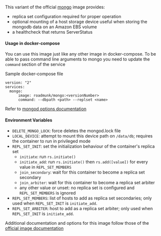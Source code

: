 This variant of the official [mongo](https://hub.docker.com/_/mongo/) image provides:

 * replica set configuration required for proper operation
 * optional mounting of a host storage device useful when storing the mongodb data on an Amazon EBS volume
 * a healthcheck that returns ServerStatus

#### Usage in docker-compose

You can use this image just like any other image in docker-compose.
To be able to pass command line arguments to mongo you need to update the `command` section of the service

Sample docker-compose file
```
version: "2"
services:
  mongo:
      image: roadmunk/mongo:<versionNumber>
      command: --dbpath <path> --replset <name>
```

Refer to [mongod options documentation](https://docs.mongodb.com/manual/reference/program/mongod/)

#### Environment Variables

 * `DELETE_MONGO_LOCK`: force deletes the mongod.lock file
 * `LOCAL_DEVICE`: attempt to mount this device path on `/data/db`; requires the container to run in privileged mode
 * `REPL_SET_INIT`: set the initialization behaviour of the container's replica set
    * `initiate`: run `rs.initiate()`
    * `initiate_add`: run `rs.initiate()` then `rs.add([value])` for every value in `REPL_SET_MEMBERS`
    * `join_secondary`: wait for this container to become a replica set secondary
    * `join_arbiter`: wait for this container to become a replica set arbiter
    * any other value or unset: no replica set is configured and `REPL_SET_MEMBERS` is ignored
 * `REPL_SET_MEMBERS`: list of hosts to add as replica set secondaries; only used when `REPL_SET_INIT` is `initiate_add`.
 * `REPL_SET_ARBITER`: host to add as a replica set arbiter; only used when `REPL_SET_INIT` is `initiate_add`.

Additional documentation and options for this image follow those of the [official image documentation](https://github.com/docker-library/docs/tree/master/mongo)